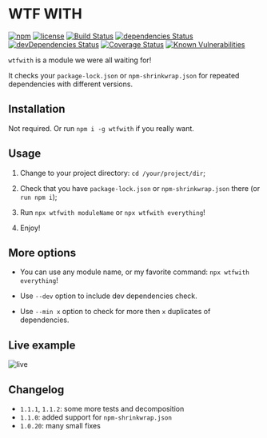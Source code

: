 # WTF WITH
[![npm](https://img.shields.io/npm/v/wtfwith.svg)](https://npm.im/wtfwith)
[![license](https://img.shields.io/npm/l/wtfwith.svg)](https://npm.im/wtfwith)
[![Build Status](https://travis-ci.org/jehy/wtfwith.svg?branch=master)](https://travis-ci.org/jehy/wtfwith)
[![dependencies Status](https://david-dm.org/jehy/wtfwith/status.svg)](https://david-dm.org/jehy/wtfwith)
[![devDependencies Status](https://david-dm.org/jehy/wtfwith/dev-status.svg)](https://david-dm.org/jehy/wtfwith?type=dev)
[![Coverage Status](https://coveralls.io/repos/github/jehy/wtfwith/badge.svg?branch=master)](https://coveralls.io/github/jehy/wtfwith?branch=master)
[![Known Vulnerabilities](https://snyk.io/test/github/jehy/wtfwith/badge.svg)](https://snyk.io/test/github/jehy/wtfwith)

`wtfwith` is a module we were all waiting for!

It checks your `package-lock.json` or `npm-shrinkwrap.json` for repeated dependencies with different versions.

## Installation

Not required. Or run `npm i -g wtfwith` if you really want.

## Usage

1) Change to your project directory: `cd /your/project/dir`;

2) Check that you have `package-lock.json` or `npm-shrinkwrap.json` there (or `run npm i`);

3) Run `npx wtfwith moduleName` or `npx wtfwith everything`!

4) Enjoy!

## More options

* You can use any module name, or my favorite command:
`npx wtfwith everything`!

* Use `--dev` option to include dev dependencies check.

* Use `--min x` option to check for more then `x` duplicates of dependencies.

## Live example

![live](https://github.com/jehy/wtfwith/raw/master/tty.gif)

## Changelog

* `1.1.1`, `1.1.2`: some more tests and decomposition
* `1.1.0`: added support for `npm-shrinkwrap.json`
* `1.0.20`: many small fixes
